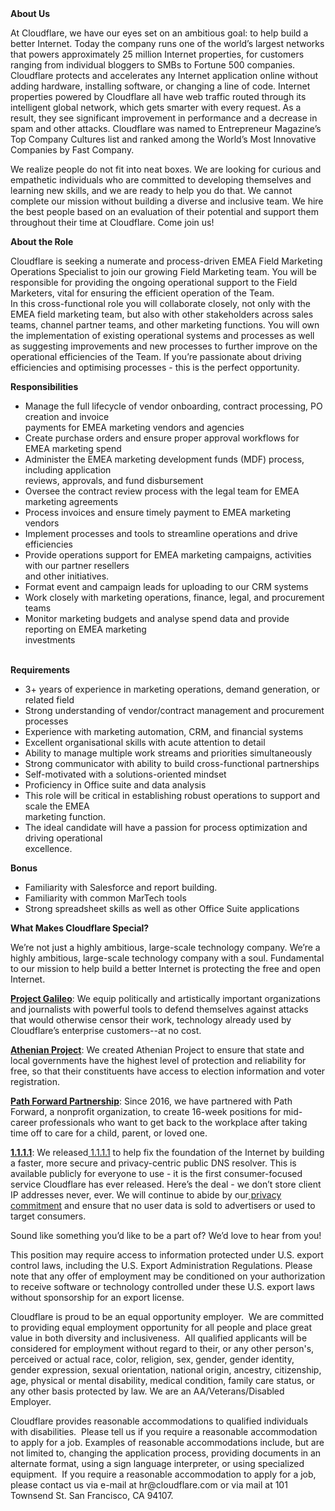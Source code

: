<div class="content-intro">
	<div><strong>About Us</strong></div>
	<div>
		<p><span style="font-weight: 400;">At Cloudflare, we have our eyes set on an ambitious goal: to help build a better Internet. Today the company runs one of the world’s largest networks that powers approximately 25 million Internet properties, for customers ranging from individual bloggers to SMBs to Fortune 500 companies. Cloudflare protects and accelerates any Internet application online without adding hardware, installing software, or changing a line of code. Internet properties powered by Cloudflare all have web traffic routed through its intelligent global network, which gets smarter with every request. As a result, they see significant improvement in performance and a decrease in spam and other attacks. Cloudflare was named to Entrepreneur Magazine’s Top Company Cultures list and ranked among the World’s Most Innovative Companies by Fast Company.</span><span style="font-weight: 400;">&nbsp;</span></p>
		<p><span style="font-weight: 400;">We realize people do not fit into neat boxes. We are looking for curious and empathetic individuals who are committed to developing themselves and learning new skills, and we are ready to help you do that. We cannot complete our mission without building a diverse and inclusive team. We hire the best people based on an evaluation of their potential and support them throughout their time at Cloudflare. Come join us!&nbsp;</span></p>
	</div>
</div>
<p><strong>About the Role</strong></p>
<p>Cloudflare is seeking a numerate and process-driven EMEA Field Marketing Operations Specialist to join&nbsp;our growing Field Marketing team. You will be responsible for providing the ongoing operational support&nbsp;to the Field Marketers, vital for ensuring the efficient operation of the Team.<br>In this cross-functional role you will collaborate closely, not only with the EMEA field marketing team, but&nbsp;also with other stakeholders across sales teams, channel partner teams, and other marketing functions.&nbsp;You will own the implementation of existing operational systems and processes as well as suggesting&nbsp;improvements and new processes to further improve on the operational efficiencies of the Team. If you’re&nbsp;passionate about driving efficiencies and optimising processes - this is the perfect opportunity.</p>
<p><strong>Responsibilities</strong></p>
<ul>
	<li>Manage the full lifecycle of vendor onboarding, contract processing, PO creation and invoice<br>payments for EMEA marketing vendors and agencies</li>
	<li>Create purchase orders and ensure proper approval workflows for EMEA marketing spend</li>
	<li>Administer the EMEA marketing development funds (MDF) process, including application<br>reviews, approvals, and fund disbursement</li>
	<li>Oversee the contract review process with the legal team for EMEA marketing agreements</li>
	<li>Process invoices and ensure timely payment to EMEA marketing vendors</li>
	<li>Implement processes and tools to streamline operations and drive efficiencies</li>
	<li>Provide operations support for EMEA marketing campaigns, activities with our partner resellers<br>and other initiatives.</li>
	<li>Format event and campaign leads for uploading to our CRM systems</li>
	<li>Work closely with marketing operations, finance, legal, and procurement teams</li>
	<li>Monitor marketing budgets and analyse spend data and provide reporting on EMEA marketing<br>investments</li>
</ul>
<p><br><strong>Requirements</strong></p>
<ul>
	<li>3+ years of experience in marketing operations, demand generation, or related field</li>
	<li>Strong understanding of vendor/contract management and procurement processes</li>
	<li>Experience with marketing automation, CRM, and financial systems</li>
	<li>Excellent organisational skills with acute attention to detail</li>
	<li>Ability to manage multiple work streams and priorities simultaneously</li>
	<li>Strong communicator with ability to build cross-functional partnerships</li>
	<li>Self-motivated with a solutions-oriented mindset</li>
	<li>Proficiency in Office suite and data analysis</li>
	<li>This role will be critical in establishing robust operations to support and scale the EMEA<br>marketing function.</li>
	<li>The ideal candidate will have a passion for process optimization and driving operational<br>excellence.</li>
</ul>
<p><strong>Bonus</strong></p>
<ul>
	<li>Familiarity with Salesforce and report building.</li>
	<li>Familiarity with common MarTech tools</li>
	<li>Strong spreadsheet skills as well as other Office Suite applications</li>
</ul>
<div class="content-conclusion">
	<p><strong>What Makes Cloudflare Special?</strong></p>
	<p><span style="font-weight: 400;">We’re not just a highly ambitious, large-scale technology company. We’re a highly ambitious, large-scale technology company with a soul. Fundamental to our mission to help build a better Internet is protecting the free and open Internet.</span></p>
	<p><a href="https://blog.cloudflare.com/protecting-free-expression-online/"><strong>Project Galileo</strong></a><span style="font-weight: 400;">: We equip politically and artistically important organizations and journalists with powerful tools to defend themselves against attacks that would otherwise censor their work, technology already used by Cloudflare’s enterprise customers--at no cost.</span></p>
	<p><strong><a href="https://www.cloudflare.com/athenian/">Athenian Project</a></strong><span style="font-weight: 400;">: We created Athenian Project to ensure that state and local governments have the highest level of protection and reliability for free, so that their constituents have access to election information and voter registration.</span></p>
	<p><a href="https://blog.cloudflare.com/tag/path-forward/"><strong>Path Forward Partnership</strong></a><span style="font-weight: 400;">: Since 2016, we have partnered with Path Forward, a nonprofit organization, to create 16-week positions for mid-career professionals who want to get back to the workplace after taking time off to care for a child, parent, or loved one.</span></p>
	<p><a href="https://1.1.1.1/"><strong>1.1.1.1</strong></a><span style="font-weight: 400;">: We released</span><a href="https://1.1.1.1/"> <span style="font-weight: 400;">1.1.1.1</span></a><span style="font-weight: 400;"> to help fix the foundation of the Internet by building a faster, more secure and privacy-centric public DNS resolver. This is available publicly for everyone to use - it is the first consumer-focused service Cloudflare has ever released. Here’s the deal - we don’t store client IP addresses never, ever. We will continue to abide by our</span><a href="https://developers.cloudflare.com/1.1.1.1/privacy/public-dns-resolver"> privacy commitment</a><span style="font-weight: 400;"> and ensure that no user data is sold to advertisers or used to target consumers.</span></p>
	<p><span style="font-weight: 400;">Sound like something you’d like to be a part of? We’d love to hear from you!</span></p>
	<p><span style="font-weight: 400;">This position may require access to information protected under U.S. export control laws, including the U.S. Export Administration Regulations. Please note that any offer of employment may be conditioned on your authorization to receive software or technology controlled under these U.S. export laws without sponsorship for an export license.</span></p>
	<p><span style="font-weight: 400;">Cloudflare is proud to be an equal opportunity employer. &nbsp;We are committed to providing equal employment opportunity for all people and place great value in both diversity and inclusiveness. &nbsp;All qualified applicants will be considered for employment without regard to their, or any other person's, perceived or actual</span> <span style="font-weight: 400;">race, color, religion, sex, gender, gender identity, gender expression, sexual orientation, national origin, ancestry, citizenship, age, physical or mental disability, medical condition, family care status, or any other basis protected by law. </span><span style="font-weight: 400;">We are an AA/Veterans/Disabled Employer.</span></p>
	<p><span style="font-weight: 400;">Cloudflare provides reasonable accommodations to qualified individuals with disabilities. &nbsp;Please tell us if you require a reasonable accommodation to apply for a job. Examples of reasonable accommodations include, but are not limited to, changing the application process, providing documents in an alternate format, using a sign language interpreter, or using specialized equipment. &nbsp;If you require a reasonable accommodation to apply for a job, please contact us via e-mail at </span><span style="font-weight: 400;">hr@cloudflare.com</span><span style="font-weight: 400;"> or via mail at 101 Townsend St. San Francisco, CA 94107.</span></p>
</div>